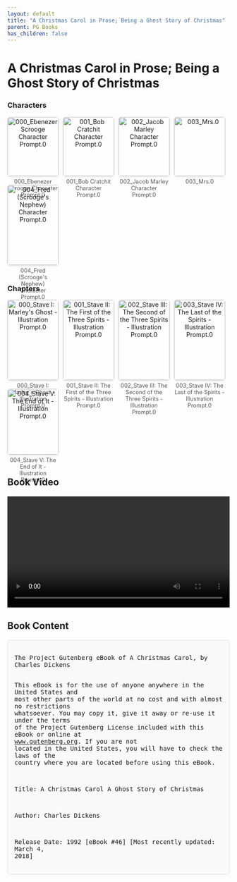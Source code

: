 ```yaml
---
layout: default
title: "A Christmas Carol in Prose; Being a Ghost Story of Christmas"
parent: PG Books
has_children: false
---
```



<style>
.image-gallery {
  display: flex;
  flex-wrap: wrap;
  justify-content: space-between;
  margin-bottom: 20px;
}

.image-row {
  display: flex;
  justify-content: flex-start;
  width: 100%;
  margin-bottom: 20px;
}

.image-item {
  width: 23%;
  margin-right: 2%;
  text-align: center;
}

.image-item:last-child {
  margin-right: 0;
}

.image-item img {
  width: 100%;
  height: auto;
  object-fit: cover;
  border-radius: 5px;
  box-shadow: 0 2px 4px rgba(0,0,0,0.1);
}

.image-item p {
  margin-top: 5px;
  font-size: 0.9em;
  color: #555;
}

.video-container {
  margin: 20px 0;
}

.book-content {
  max-height: 500px;
  overflow-y: auto;
  padding: 15px;
  border: 1px solid #ddd;
  border-radius: 5px;
  background-color: #f9f9f9;
  font-family: monospace;
  white-space: pre-wrap;
  margin-top: 20px;
}
</style>


# A Christmas Carol in Prose; Being a Ghost Story of Christmas

<h3>Characters</h3>
<div class="image-gallery">
<div class="image-row">
  <div class="image-item">
    <img src="../results/A Christmas Carol in Prose; Being a Ghost Story of Christmas/characters/000_Ebenezer Scrooge Character Prompt.0.png" alt="000_Ebenezer Scrooge Character Prompt.0">
    <p>000_Ebenezer Scrooge Character Prompt.0</p>
  </div>
  <div class="image-item">
    <img src="../results/A Christmas Carol in Prose; Being a Ghost Story of Christmas/characters/001_Bob Cratchit Character Prompt.0.png" alt="001_Bob Cratchit Character Prompt.0">
    <p>001_Bob Cratchit Character Prompt.0</p>
  </div>
  <div class="image-item">
    <img src="../results/A Christmas Carol in Prose; Being a Ghost Story of Christmas/characters/002_Jacob Marley Character Prompt.0.png" alt="002_Jacob Marley Character Prompt.0">
    <p>002_Jacob Marley Character Prompt.0</p>
  </div>
  <div class="image-item">
    <img src="../results/A Christmas Carol in Prose; Being a Ghost Story of Christmas/characters/003_Mrs.0.png" alt="003_Mrs.0">
    <p>003_Mrs.0</p>
  </div>
</div>
<div class="image-row">
  <div class="image-item">
    <img src="../results/A Christmas Carol in Prose; Being a Ghost Story of Christmas/characters/004_Fred (Scrooge's Nephew) Character Prompt.0.png" alt="004_Fred (Scrooge's Nephew) Character Prompt.0">
    <p>004_Fred (Scrooge's Nephew) Character Prompt.0</p>
  </div>
</div>
</div>

<h3>Chapters</h3>
<div class="image-gallery">
<div class="image-row">
  <div class="image-item">
    <img src="../results/A Christmas Carol in Prose; Being a Ghost Story of Christmas/chapters/000_Stave I: Marley's Ghost - Illustration Prompt.0.png" alt="000_Stave I: Marley's Ghost - Illustration Prompt.0">
    <p>000_Stave I: Marley's Ghost - Illustration Prompt.0</p>
  </div>
  <div class="image-item">
    <img src="../results/A Christmas Carol in Prose; Being a Ghost Story of Christmas/chapters/001_Stave II: The First of the Three Spirits - Illustration Prompt.0.png" alt="001_Stave II: The First of the Three Spirits - Illustration Prompt.0">
    <p>001_Stave II: The First of the Three Spirits - Illustration Prompt.0</p>
  </div>
  <div class="image-item">
    <img src="../results/A Christmas Carol in Prose; Being a Ghost Story of Christmas/chapters/002_Stave III: The Second of the Three Spirits - Illustration Prompt.0.png" alt="002_Stave III: The Second of the Three Spirits - Illustration Prompt.0">
    <p>002_Stave III: The Second of the Three Spirits - Illustration Prompt.0</p>
  </div>
  <div class="image-item">
    <img src="../results/A Christmas Carol in Prose; Being a Ghost Story of Christmas/chapters/003_Stave IV: The Last of the Spirits - Illustration Prompt.0.png" alt="003_Stave IV: The Last of the Spirits - Illustration Prompt.0">
    <p>003_Stave IV: The Last of the Spirits - Illustration Prompt.0</p>
  </div>
</div>
<div class="image-row">
  <div class="image-item">
    <img src="../results/A Christmas Carol in Prose; Being a Ghost Story of Christmas/chapters/004_Stave V: The End of It - Illustration Prompt.0.png" alt="004_Stave V: The End of It - Illustration Prompt.0">
    <p>004_Stave V: The End of It - Illustration Prompt.0</p>
  </div>
</div>
</div>

<h2>Book Video</h2>
<div class="video-container">
  <video controls width="100%">
    <source src="../videos/A Christmas Carol in Prose; Being a Ghost Story of Christmas.mp4" type="video/mp4">
    Your browser does not support the video tag.
  </video>
</div>


## Book Content

<div class="book-content">
﻿The Project Gutenberg eBook of A Christmas Carol, by Charles Dickens

This eBook is for the use of anyone anywhere in the United States and
most other parts of the world at no cost and with almost no restrictions
whatsoever. You may copy it, give it away or re-use it under the terms
of the Project Gutenberg License included with this eBook or online at
www.gutenberg.org. If you are not located in the United States, you
will have to check the laws of the country where you are located before
using this eBook.

Title: A Christmas Carol
       A Ghost Story of Christmas

Author: Charles Dickens

Release Date: 1992 [eBook #46]
[Most recently updated: March 4, 2018]

Language: English

Character set encoding: UTF-8

Produced by: Jose Menendez and David Widger

*** START OF THE PROJECT GUTENBERG EBOOK A CHRISTMAS CAROL ***




A CHRISTMAS CAROL

IN PROSE
BEING
A Ghost Story of Christmas

by Charles Dickens



PREFACE

I HAVE endeavoured in this Ghostly little book,
to raise the Ghost of an Idea, which shall not put my
readers out of humour with themselves, with each other,
with the season, or with me.  May it haunt their houses
pleasantly, and no one wish to lay it.

Their faithful Friend and Servant,
                                   C. D.
December, 1843.



CONTENTS

Stave   I: Marley's Ghost
Stave  II: The First of the Three Spirits
Stave III: The Second of the Three Spirits
Stave  IV: The Last of the Spirits
Stave   V: The End of It



STAVE I:  MARLEY'S GHOST

MARLEY was dead: to begin with. There is no doubt
whatever about that. The register of his burial was
signed by the clergyman, the clerk, the undertaker,
and the chief mourner. Scrooge signed it: and
Scrooge's name was good upon 'Change, for anything he
chose to put his hand to. Old Marley was as dead as a
door-nail.

Mind! I don't mean to say that I know, of my
own knowledge, what there is particularly dead about
a door-nail. I might have been inclined, myself, to
regard a coffin-nail as the deadest piece of ironmongery
in the trade. But the wisdom of our ancestors
is in the simile; and my unhallowed hands
shall not disturb it, or the Country's done for. You
will therefore permit me to repeat, emphatically, that
Marley was as dead as a door-nail.

Scrooge knew he was dead? Of course he did.
How could it be otherwise? Scrooge and he were
partners for I don't know how many years. Scrooge
was his sole executor, his sole administrator, his sole
assign, his sole residuary legatee, his sole friend, and
sole mourner. And even Scrooge was not so dreadfully
cut up by the sad event, but that he was an excellent
man of business on the very day of the funeral,
and solemnised it with an undoubted bargain.

The mention of Marley's funeral brings me back to
the point I started from. There is no doubt that Marley
was dead. This must be distinctly understood, or
nothing wonderful can come of the story I am going
to relate. If we were not perfectly convinced that
Hamlet's Father died before the play began, there
would be nothing more remarkable in his taking a
stroll at night, in an easterly wind, upon his own ramparts,
than there would be in any other middle-aged
gentleman rashly turning out after dark in a breezy
spot--say Saint Paul's Churchyard for instance--
literally to astonish his son's weak mind.

Scrooge never painted out Old Marley's name.
There it stood, years afterwards, above the warehouse
door: Scrooge and Marley. The firm was known as
Scrooge and Marley. Sometimes people new to the
business called Scrooge Scrooge, and sometimes Marley,
but he answered to both names. It was all the
same to him.

Oh! But he was a tight-fisted hand at the grind-stone,
Scrooge! a squeezing, wrenching, grasping, scraping,
clutching, covetous, old sinner! Hard and sharp as flint,
from which no steel had ever struck out generous fire;
secret, and self-contained, and solitary as an oyster. The
cold within him froze his old features, nipped his pointed
nose, shrivelled his cheek, stiffened his gait; made his
eyes red, his thin lips blue; and spoke out shrewdly in his
grating voice. A frosty rime was on his head, and on his
eyebrows, and his wiry chin. He carried his own low
temperature always about with him; he iced his office in
the dog-days; and didn't thaw it one degree at Christmas.

External heat and cold had little influence on
Scrooge. No warmth could warm, no wintry weather
chill him. No wind that blew was bitterer than he,
no falling snow was more intent upon its purpose, no
pelting rain less open to entreaty. Foul weather didn't
know where to have him. The heaviest rain, and
snow, and hail, and sleet, could boast of the advantage
over him in only one respect. They often "came down"
handsomely, and Scrooge never did.

Nobody ever stopped him in the street to say, with
gladsome looks, "My dear Scrooge, how are you?
When will you come to see me?" No beggars implored
him to bestow a trifle, no children asked him
what it was o'clock, no man or woman ever once in all
his life inquired the way to such and such a place, of
Scrooge. Even the blind men's dogs appeared to
know him; and when they saw him coming on, would
tug their owners into doorways and up courts; and
then would wag their tails as though they said, "No
eye at all is better than an evil eye, dark master!"

But what did Scrooge care! It was the very thing
he liked. To edge his way along the crowded paths
of life, warning all human sympathy to keep its distance,
was what the knowing ones call "nuts" to Scrooge.

Once upon a time--of all the good days in the year,
on Christmas Eve--old Scrooge sat busy in his
counting-house. It was cold, bleak, biting weather: foggy
withal: and he could hear the people in the court outside,
go wheezing up and down, beating their hands
upon their breasts, and stamping their feet upon the
pavement stones to warm them. The city clocks had
only just gone three, but it was quite dark already--
it had not been light all day--and candles were flaring
in the windows of the neighbouring offices, like
ruddy smears upon the palpable brown air. The fog
came pouring in at every chink and keyhole, and was
so dense without, that although the court was of the
narrowest, the houses opposite were mere phantoms.
To see the dingy cloud come drooping down, obscuring
everything, one might have thought that Nature
lived hard by, and was brewing on a large scale.

The door of Scrooge's counting-house was open
that he might keep his eye upon his clerk, who in a
dismal little cell beyond, a sort of tank, was copying
letters. Scrooge had a very small fire, but the clerk's
fire was so very much smaller that it looked like one
coal. But he couldn't replenish it, for Scrooge kept
the coal-box in his own room; and so surely as the
clerk came in with the shovel, the master predicted
that it would be necessary for them to part. Wherefore
the clerk put on his white comforter, and tried to
warm himself at the candle; in which effort, not being
a man of a strong imagination, he failed.

"A merry Christmas, uncle! God save you!" cried
a cheerful voice. It was the voice of Scrooge's
nephew, who came upon him so quickly that this was
the first intimation he had of his approach.

"Bah!" said Scrooge, "Humbug!"

He had so heated himself with rapid walking in the
fog and frost, this nephew of Scrooge's, that he was
all in a glow; his face was ruddy and handsome; his
eyes sparkled, and his breath smoked again.

"Christmas a humbug, uncle!" said Scrooge's
nephew. "You don't mean that, I am sure?"

"I do," said Scrooge. "Merry Christmas! What
right have you to be merry? What reason have you
to be merry? You're poor enough."

"Come, then," returned the nephew gaily. "What
right have you to be dismal? What reason have you
to be morose? You're rich enough."

Scrooge having no better answer ready on the spur
of the moment, said, "Bah!" again; and followed it up
with "Humbug."

"Don't be cross, uncle!" said the nephew.

"What else can I be," returned the uncle, "when I
live in such a world of fools as this? Merry Christmas!
Out upon merry Christmas! What's Christmas
time to you but a time for paying bills without
money; a time for finding yourself a year older, but
not an hour richer; a time for balancing your books
and having every item in 'em through a round dozen
of months presented dead against you? If I could
work my will," said Scrooge indignantly, "every idiot
who goes about with 'Merry Christmas' on his lips,
should be boiled with his own pudding, and buried
with a stake of holly through his heart. He should!"

"Uncle!" pleaded the nephew.

"Nephew!" returned the uncle sternly, "keep Christmas
in your own way, and let me keep it in mine."

"Keep it!" repeated Scrooge's nephew. "But you
don't keep it."

"Let me leave it alone, then," said Scrooge. "Much
good may it do you! Much good it has ever done
you!"

"There are many things from which I might have
derived good, by which I have not profited, I dare
say," returned the nephew. "Christmas among the
rest. But I am sure I have always thought of Christmas
time, when it has come round--apart from the
veneration due to its sacred name and origin, if anything
belonging to it can be apart from that--as a
good time; a kind, forgiving, charitable, pleasant
time; the only time I know of, in the long calendar
of the year, when men and women seem by one consent
to open their shut-up hearts freely, and to think
of people below them as if they really were
fellow-passengers to the grave, and not another race
of creatures bound on other journeys. And therefore,
uncle, though it has never put a scrap of gold or
silver in my pocket, I believe that it has done me
good, and will do me good; and I say, God bless it!"

The clerk in the Tank involuntarily applauded.
Becoming immediately sensible of the impropriety,
he poked the fire, and extinguished the last frail spark
for ever.

"Let me hear another sound from you," said
Scrooge, "and you'll keep your Christmas by losing
your situation! You're ...

[Content truncated for display]
</div>

